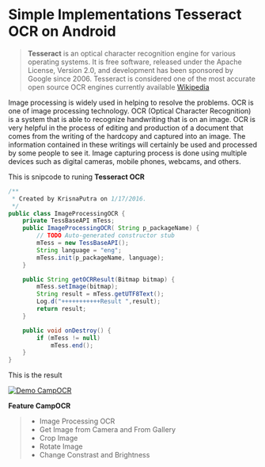# Simple Implementations Tesseract OCR on Android


>**Tesseract** is an optical character recognition engine for various operating systems. It is free software, released under the Apache License, Version 2.0, and development has been sponsored by Google since 2006. Tesseract is considered one of the most accurate open source OCR engines currently available  [Wikipedia](https://en.wikipedia.org/wiki/Tesseract_%28software%29)

Image processing is widely used in helping to resolve the problems. OCR is one of image processing technology. OCR (Optical Character Recognition) is a system that is able to recognize handwriting that is on an image. OCR is very helpful in the process of editing and production of a document that comes from the writing of the hardcopy and captured into an image. The information contained in these writings will certainly be used and processed by some people to see it. Image capturing process is done using multiple devices such as digital cameras, mobile phones, webcams, and others.


This is snipcode to runing **Tesseract OCR**
``` java
/**
 * Created by KrisnaPutra on 1/17/2016.
 */
public class ImageProcessingOCR {
    private TessBaseAPI mTess;
    public ImageProcessingOCR( String p_packageName) {
        // TODO Auto-generated constructor stub
        mTess = new TessBaseAPI();
        String language = "eng";
        mTess.init(p_packageName, language);
    }

    public String getOCRResult(Bitmap bitmap) {
        mTess.setImage(bitmap);
        String result = mTess.getUTF8Text();
        Log.d("+++++++++++Result ",result);
        return result;
    }

    public void onDestroy() {
        if (mTess != null)
            mTess.end();
    }
}

```
This is the result


[![Demo CampOCR](https://media.giphy.com/media/l0K45f3Oaxw7rmkgM/giphy.gif)](https://www.youtube.com/embed/TSycNzdO8bY)


**Feature CampOCR**
> - Image Processing OCR
> - Get Image from Camera and From Gallery
> - Crop Image
> - Rotate Image
> - Change Constrast and Brightness
